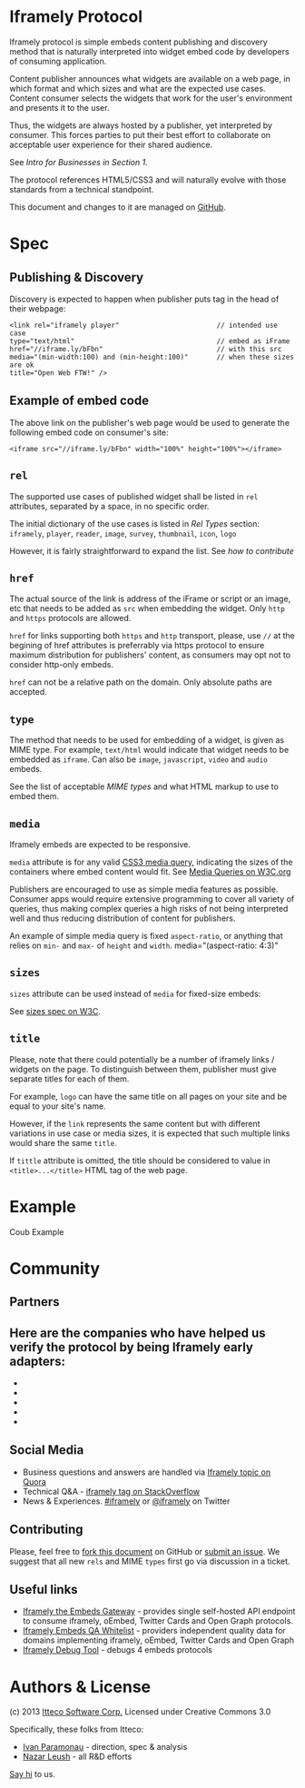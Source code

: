 # Iframely Protocol

Iframely protocol is simple embeds content publishing and discovery method that is naturally 
interpreted into widget embed code by developers of consuming application. 

Content publisher announces what widgets are available on a web page, in which format and which sizes and what are the expected use cases. 
Content consumer selects the widgets that work for the user's environment and presents it to the user. 

Thus, the widgets are always hosted by a publisher, yet interpreted by consumer. 
This forces parties to put their best effort to collaborate on acceptable user experience for their shared audience.

See _Intro for Businesses in Section 1_.

The protocol references HTML5/CSS3 and will naturally evolve with those standards from a technical standpoint.

This document and changes to it are managed on [GitHub](https://github.com/itteco/oembed2).


# Spec

## Publishing & Discovery

Discovery is expected to happen when publisher puts <link> tag in the head of their webpage:

    <link rel="iframely player"                        // intended use case
    type="text/html"                                   // embed as iFrame
    href="//iframe.ly/bFbn"                            // with this src
    media="(min-width:100) and (min-height:100)"       // when these sizes are ok
    title="Open Web FTW!" />

## Example of embed code
The above link on the publisher's web page would be used to generate the following embed code on consumer's site:

    <iframe src="//iframe.ly/bFbn" width="100%" height="100%"></iframe>

## `rel`
The supported use cases of published widget shall be listed in `rel` attributes, separated by a space, in no specific order.

The initial dictionary of the use cases is listed in _Rel Types_ section:
`iframely`, `player`, `reader`, `image`, `survey`, `thumbnail`, `icon`, `logo`

However, it is fairly straightforward to expand the list. See _how to contribute_

## `href`
The actual source of the link is address of the iFrame or script or an image, etc that needs to be added as `src` when embedding the widget.
Only `http` and `https` protocols are allowed.

`href` for links supporting both `https` and `http` transport, please, use `//` at the begining of
href attributes is preferrably via https protocol to ensure maximum distribution for publishers' content, as consumers may opt not to consider http-only embeds.
 
`href` can not be a relative path on the domain. Only absolute paths are accepted. 

## `type`
The method that needs to be used for embedding of a widget, is given as MIME type. 
For example, `text/html` would indicate that widget needs to be embedded as `iframe`. 
Can also be `image`, `javascript`, `video` and `audio` embeds.

See the list of acceptable _MIME types_ and what HTML markup to use to embed them.

## `media`
Iframely embeds are expected to be responsive. 

`media` attribute is for any valid [CSS3 media query](http://www.w3.org/TR/css3-mediaqueries/), indicating the sizes of the containers where embed content would fit.
See [Media Queries on W3C.org](http://www.w3.org/TR/css3-mediaqueries/)

Publishers are encouraged to use as simple media features as possible. 
Consumer apps would require extensive programming to cover all variety of queries, 
thus making complex queries a high risks of not being interpreted well and thus reducing distribution of content for publishers.

An example of simple media query is fixed `aspect-ratio`, or anything that relies on `min-` and `max-` of `height` and `width`.
    media="(aspect-ratio: 4:3)"

## `sizes` 
`sizes` attribute can be used instead of `media` for fixed-size embeds: 
    <link rel="iframely thumbnail" sizes="800x600" type="image/png" href="//domain.com/thumbnail.png"/>

See [sizes spec on W3C](http://www.w3schools.com/tags/att_link_sizes.asp).

## `title`
Please, note that there could potentially be a number of iframely links / widgets on the page. 
To distinguish between them, publisher must give separate titles for each of them.

For example, `logo` can have the same title on all pages on your site and be equal to your site's name.

However, if the `link` represents the same content but with different variations in use case or media sizes, 
it is expected that such multiple links would share the same `title`.

If `tittle` attribute is omitted, the title should be considered to value in `<title>...</title>` HTML tag of the web page.


# Example

Coub Example


# Community

## Partners 

Here are the companies who have helped us verify the protocol by being Iframely early adapters:
 -  
 -
 -
 -
 -
 -

## Social Media
 - Business questions and answers are handled via [Iframely topic on Quora](http://www.quora.com/Iframely)
 - Technical Q&A - [iframely tag on StackOverflow](http://stackoverflow.com/questions/tagged/iframely)
 - News & Experiences. [#iframely](https://twitter.com/search?q=iframely&src=typd&mode=realtime) or [@iframely](https://twitter.com/iframely) on Twitter
 
## Contributing

Please, feel free to [fork this document](https://github.com/itteco/oembed2) on GitHub or [submit an issue](https://github.com/itteco/oembed2/issues/new). 
We suggest that all new `rels` and MIME `types` first go via discussion in a ticket.

## Useful links
 -  [Iframely the Embeds Gateway](http://iframely.com/gateway) - provides single self-hosted API endpoint to consume iframely, oEmbed, Twitter Cards and Open Graph protocols.
 -  [Iframely Embeds QA Whitelist](http://iframely.com/qa) - providers independent quality data for domains implementing iframely, oEmbed, Twitter Cards and Open Graph 
 -  [Iframely Debug Tool](http://iframely.com/debug) - debugs 4 embeds protocols

# Authors & License

(c) 2013 [Itteco Software Corp.](http://itteco.com) Licensed under Creative Commons 3.0

Specifically, these folks from Itteco:
* [Ivan Paramonau](https://twitter.com/iparamonau) - direction, spec & analysis
* [Nazar Leush](https://github.com/nleus) - all R&D efforts

[Say hi](mailto:support@iframely.com) to us.






